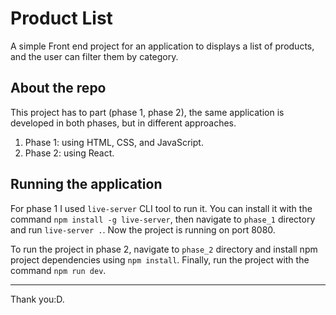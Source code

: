 # Product List

A simple Front end project for an application to displays a list of products, and the user can filter them by category.

## About the repo

This project has to part (phase 1, phase 2), the same application is developed in both phases, but in different approaches.

1. Phase 1: using HTML, CSS, and JavaScript.
2. Phase 2: using React.

## Running the application

For phase 1 I used `live-server` CLI tool to run it. You can install it with the command `npm install -g live-server`, then navigate to `phase_1` directory and run `live-server .`. Now the project is running on port 8080.

To run the project in phase 2, navigate to `phase_2` directory and install npm project dependencies using `npm install`. Finally, run the project with the command `npm run dev`.

---

Thank you:D.
